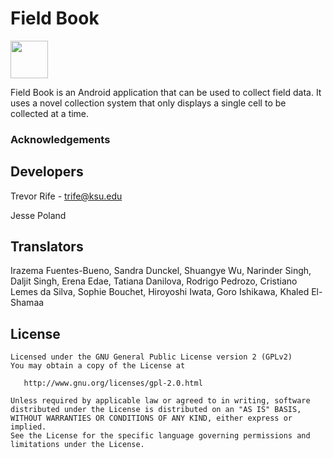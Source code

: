 # Field Book
<a href="https://play.google.com/store/apps/details?id=com.fieldbook.tracker">
    <img src="https://play.google.com/intl/en_us/badges/images/generic/en-play-badge.png" height="60">
</a>

Field Book is an Android application that can be used to collect field data. It uses a novel collection system that only displays a single cell to be collected at a time.

### Acknowledgements
## Developers
Trevor Rife - trife@ksu.edu

Jesse Poland

## Translators
Irazema Fuentes-Bueno,  Sandra Dunckel,  Shuangye Wu,  Narinder Singh,  Daljit Singh,  Erena Edae,  Tatiana Danilova,  Rodrigo Pedrozo,  Cristiano Lemes da Silva,  Sophie Bouchet,  Hiroyoshi Iwata,  Goro Ishikawa,  Khaled El-Shamaa

## License
    Licensed under the GNU General Public License version 2 (GPLv2)
    You may obtain a copy of the License at

       http://www.gnu.org/licenses/gpl-2.0.html

    Unless required by applicable law or agreed to in writing, software
    distributed under the License is distributed on an "AS IS" BASIS,
    WITHOUT WARRANTIES OR CONDITIONS OF ANY KIND, either express or implied.
    See the License for the specific language governing permissions and
    limitations under the License.
